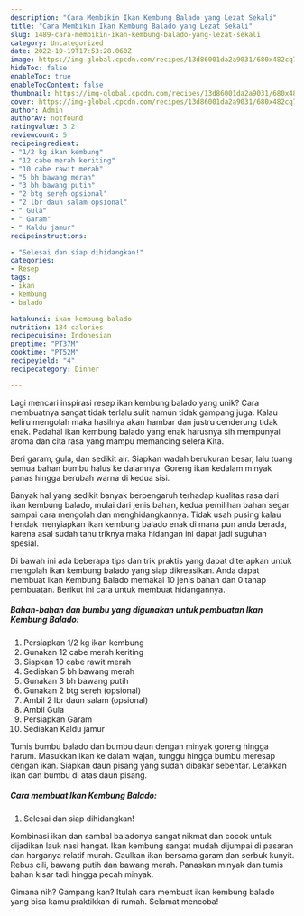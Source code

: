 ```yaml
---
description: "Cara Membikin Ikan Kembung Balado yang Lezat Sekali"
title: "Cara Membikin Ikan Kembung Balado yang Lezat Sekali"
slug: 1489-cara-membikin-ikan-kembung-balado-yang-lezat-sekali
category: Uncategorized
date: 2022-10-19T17:53:28.060Z
image: https://img-global.cpcdn.com/recipes/13d86001da2a9031/680x482cq70/ikan-kembung-balado-foto-resep-utama.jpg
hideToc: false
enableToc: true
enableTocContent: false
thumbnail: https://img-global.cpcdn.com/recipes/13d86001da2a9031/680x482cq70/ikan-kembung-balado-foto-resep-utama.jpg
cover: https://img-global.cpcdn.com/recipes/13d86001da2a9031/680x482cq70/ikan-kembung-balado-foto-resep-utama.jpg
author: Admin
authorAv: notfound
ratingvalue: 3.2
reviewcount: 5
recipeingredient:
- "1/2 kg ikan kembung"
- "12 cabe merah keriting"
- "10 cabe rawit merah"
- "5 bh bawang merah"
- "3 bh bawang putih"
- "2 btg sereh opsional"
- "2 lbr daun salam opsional"
- " Gula"
- " Garam"
- " Kaldu jamur"
recipeinstructions:

- "Selesai dan siap dihidangkan!"
categories:
- Resep
tags:
- ikan
- kembung
- balado

katakunci: ikan kembung balado 
nutrition: 184 calories
recipecuisine: Indonesian
preptime: "PT37M"
cooktime: "PT52M"
recipeyield: "4"
recipecategory: Dinner

---
```





Lagi mencari inspirasi resep ikan kembung balado yang unik? Cara membuatnya sangat tidak terlalu sulit namun tidak gampang juga. Kalau keliru mengolah maka hasilnya akan hambar dan justru cenderung tidak enak. Padahal ikan kembung balado yang enak harusnya sih mempunyai aroma dan cita rasa yang mampu memancing selera Kita.





Beri garam, gula, dan sedikit air. Siapkan wadah berukuran besar, lalu tuang semua bahan bumbu halus ke dalamnya. Goreng ikan kedalam minyak panas hingga berubah warna di kedua sisi.

Banyak hal yang sedikit banyak berpengaruh terhadap kualitas rasa dari ikan kembung balado, mulai dari jenis bahan, kedua pemilihan bahan segar sampai cara mengolah dan menghidangkannya. Tidak usah pusing kalau hendak menyiapkan ikan kembung balado enak di mana pun anda berada, karena asal sudah tahu triknya maka hidangan ini dapat jadi suguhan spesial.






Di bawah ini ada beberapa tips dan trik praktis yang dapat diterapkan untuk mengolah ikan kembung balado yang siap dikreasikan. Anda dapat membuat Ikan Kembung Balado memakai 10 jenis bahan dan 0 tahap pembuatan. Berikut ini cara untuk membuat hidangannya.

<!--inarticleads1-->

##### Bahan-bahan dan bumbu yang digunakan untuk pembuatan Ikan Kembung Balado:

1. Persiapkan 1/2 kg ikan kembung
1. Gunakan 12 cabe merah keriting
1. Siapkan 10 cabe rawit merah
1. Sediakan 5 bh bawang merah
1. Gunakan 3 bh bawang putih
1. Gunakan 2 btg sereh (opsional)
1. Ambil 2 lbr daun salam (opsional)
1. Ambil  Gula
1. Persiapkan  Garam
1. Sediakan  Kaldu jamur


Tumis bumbu balado dan bumbu daun dengan minyak goreng hingga harum. Masukkan ikan ke dalam wajan, tunggu hingga bumbu meresap dengan ikan. Siapkan daun pisang yang sudah dibakar sebentar. Letakkan ikan dan bumbu di atas daun pisang. 

<!--inarticleads2-->

##### Cara membuat Ikan Kembung Balado:


1. Selesai dan siap dihidangkan!

Kombinasi ikan dan sambal baladonya sangat nikmat dan cocok untuk dijadikan lauk nasi hangat. Ikan kembung sangat mudah dijumpai di pasaran dan harganya relatif murah. Gaulkan ikan bersama garam dan serbuk kunyit. Rebus cili, bawang putih dan bawang merah. Panaskan minyak dan tumis bahan kisar tadi hingga pecah minyak. 

Gimana nih? Gampang kan? Itulah cara membuat ikan kembung balado yang bisa kamu praktikkan di rumah. Selamat mencoba!
